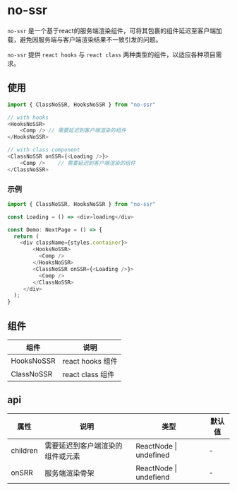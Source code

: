 # no-ssr

`no-ssr` 是一个基于react的服务端渲染组件，可将其包裹的组件延迟至客户端加载，避免因服务端与客户端渲染结果不一致引发的问题。

`no-ssr` 提供 `react hooks` 与 `react class` 两种类型的组件，以适应各种项目需求。



## 使用

```typescript
import { ClassNoSSR, HooksNoSSR } from "no-ssr"

// with hooks
<HooksNoSSR>
	<Comp /> // 需要延迟到客户端渲染的组件
</HooksNoSSR>

// with class component
<ClassNoSSR onSSR={<Loading />}>
	<Comp />	// 需要延迟到客户端渲染的组件
</ClassNoSSR>

```



### 示例

```typescript
import { ClassNoSSR, HooksNoSSR } from "no-ssr"

const Loading = () => <div>loading</div>

const Demo: NextPage = () => {
  return (
    <div className={styles.container}>
        <HooksNoSSR>
          <Comp />
        </HooksNoSSR>
        <ClassNoSSR onSSR={<Loading />}>
          <Comp />
        </ClassNoSSR>
     </div>
  );
}
```



## 组件

| 组件       | 说明             |
| ---------- | ---------------- |
| HooksNoSSR | react hooks 组件 |
| ClassNoSSR | react class 组件 |



## api

| 属性     | 说明                             | 类型                   | 默认值 |
| -------- | -------------------------------- | ---------------------- | ------ |
| children | 需要延迟到客户端渲染的组件或元素 | ReactNode \| undefined | -      |
| onSRR    | 服务端渲染骨架                   | ReactNode \| undefiend | -      |

